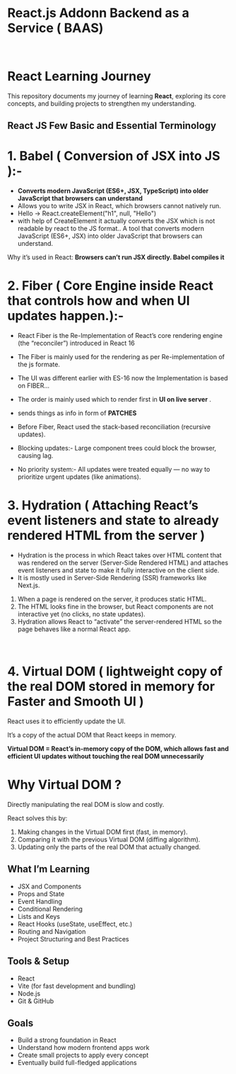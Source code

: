 # React.js Addonn Backend as a Service ( BAAS)
<BR/>

# React Learning Journey
This repository documents my journey of learning **React**, exploring its core concepts, and building projects to strengthen my understanding.


## React JS Few Basic and Essential Terminology

# 1. Babel ( Conversion of JSX into JS ):-
- **Converts modern JavaScript (ES6+, JSX, TypeScript) into older JavaScript that browsers can understand**
- Allows you to write JSX in React, which browsers cannot natively run.
- <h8> Hello </h8> → React.createElement("h1", null, "Hello")
- with help of CreateElement it actually converts the JSX which is not readable by react to the JS format..
A tool that converts modern JavaScript (ES6+, JSX) into older JavaScript that browsers can understand.

Why it’s used in React: **Browsers can’t run JSX directly. Babel compiles it**

# 2. Fiber ( Core Engine inside React that controls how and when UI updates happen.):-
- React Fiber is the Re-Implementation of React’s core rendering engine (the “reconciler”) introduced in React 16
- The Fiber is mainly used for the rendering as per Re-implementation of the js formate.
- The UI was different earlier with ES-16 now the Implementation is based on FIBER...
- The order is mainly used which to render first in **UI on live server** .
- sends things as info in form of **PATCHES**

- Before Fiber, React used the stack-based reconciliation (recursive updates).
- Blocking updates:- Large component trees could block the browser, causing lag.
- No priority system:- All updates were treated equally — no way to prioritize urgent updates (like animations).

# 3. Hydration ( Attaching React’s event listeners and state to already rendered HTML from the server )

- Hydration is the process in which React takes over HTML content that was rendered on the server (Server-Side Rendered HTML) and attaches event listeners and state to make it fully interactive on the client side.
- It is mostly used in Server-Side Rendering (SSR) frameworks like Next.js.


1. When a page is rendered on the server, it produces static HTML.
2. The HTML looks fine in the browser, but React components are not interactive yet (no clicks, no state updates).
3. Hydration allows React to “activate” the server-rendered HTML so the page behaves like a normal React app.
</Br>

# 4. Virtual DOM ( lightweight copy of the real DOM stored in memory for Faster and Smooth UI )
 
React uses it to efficiently update the UI.

It’s a copy of the actual DOM that React keeps in memory.

**Virtual DOM = React’s in-memory copy of the DOM, which allows fast and efficient UI updates without touching the real DOM unnecessarily**

# Why Virtual DOM ?

Directly manipulating the real DOM is slow and costly.

React solves this by:

1. Making changes in the Virtual DOM first (fast, in memory).
2. Comparing it with the previous Virtual DOM (diffing algorithm).
3. Updating only the parts of the real DOM that actually changed.

##  What I’m Learning
- JSX and Components  
- Props and State  
- Event Handling  
- Conditional Rendering  
- Lists and Keys  
- React Hooks (useState, useEffect, etc.)  
- Routing and Navigation  
- Project Structuring and Best Practices  

##  Tools & Setup

- React  
- Vite (for fast development and bundling)  
- Node.js  
- Git & GitHub  

## Goals

- Build a strong foundation in React  
- Understand how modern frontend apps work  
- Create small projects to apply every concept  
- Eventually build full-fledged applications  




